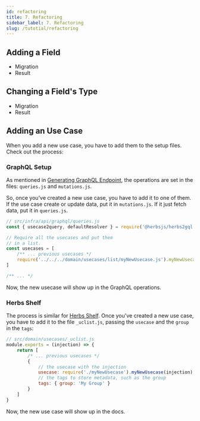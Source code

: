 ```yaml
---
id: refactoring
title: 7. Refactoring
sidebar_label: 7. Refactoring
slug: /tutotial/refactoring
---
```


## Adding a Field
- Migration
- Result

## Changing a Field's Type
- Migration
- Result

## Adding an Use Case

When you add a new use case, you have to add them to the setup files. Check out the process:

### GraphQL Setup

As mentioned in [Generating GraphQL Endpoint](./graphql), the operations are set in the files: `queries.js` and `mutations.js`.

So, once you've created a new use case, you have to add it to one of them. If the use case create or update data, put it in `mutations.js`. If it just fetch data, put it in `queries.js`.

```js
// src/infra/api/graphql/queries.js
const { usecase2query, defaultResolver } = require('@herbsjs/herbs2gql')

// Require all the usecases and put them
// in a list.
const usecases = [
    /** ... previous usecases */
    require('../../../domain/usecases/list/myNewUsecase.js').myNewUsecase,
]

/** ... */
```

Now, the new usecase will show up in the GraphQL operations.

### Herbs Shelf

The process is similar for [Herbs Shelf](./herbsshelf). Once you've created a new use case, you have to add it to the file `_uclist.js`, passing the `usecase` and the `group` in the `tags`:

```js
// src/domain/usecases/_uclist.js
module.exports = (injection) => {
    return [
        /* ... previous usecases */
        {
            // the usecase with the injection
            usecase: require('./myNewUsecase').myNewUsecase(injection),
            // the tags to store metadata, such as the group
            tags: { group: 'My Group' }
        }
    ]
}
```

Now, the new use case will show up in the docs.
